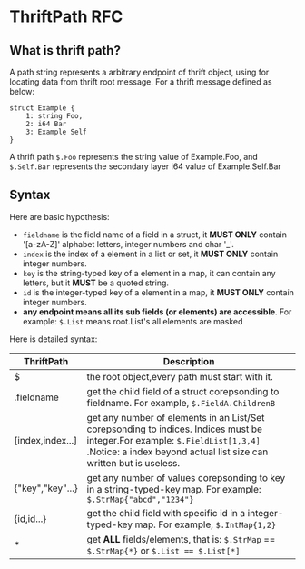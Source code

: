 <!--
 Copyright 2023 CloudWeGo Authors
 
 Licensed under the Apache License, Version 2.0 (the "License");
 you may not use this file except in compliance with the License.
 You may obtain a copy of the License at
 
     http://www.apache.org/licenses/LICENSE-2.0
 
 Unless required by applicable law or agreed to in writing, software
 distributed under the License is distributed on an "AS IS" BASIS,
 WITHOUT WARRANTIES OR CONDITIONS OF ANY KIND, either express or implied.
 See the License for the specific language governing permissions and
 limitations under the License.
-->

# ThriftPath RFC

## What is thrift path?
A path string represents a arbitrary endpoint of thrift object, using for locating data from thrift root message. For a thrift message defined as below:
```thrift
struct Example {
    1: string Foo,
    2: i64 Bar
    3: Example Self
}
```
A thrift path `$.Foo` represents the string value of Example.Foo, and `$.Self.Bar` represents the secondary layer i64 value of Example.Self.Bar


## Syntax
Here are basic hypothesis:

- `fieldname` is the field name of a field in a struct, it **MUST ONLY** contain '[a-zA-Z]' alphabet letters, integer numbers and char '_'.
- `index` is the index of a element in a list or set, it **MUST ONLY** contain integer numbers.
- `key` is the string-typed key of a element in a map, it can contain any letters, but it **MUST** be a quoted string.
- `id` is the integer-typed key of a element in a map, it **MUST ONLY** contain integer numbers.
- **any endpoint means all its sub fields (or elements) are accessible**. For example: `$.List` means root.List's all elements are masked

Here is detailed syntax:
<!--StartFragment--><byte-sheet-html-origin data-id="1700208276535" data-version="4" data-is-embed="true" data-grid-line-hidden="false" data-copy-type="col">
ThriftPath | Description
-- | --
$ | the root object,every path must start with it.
.fieldname | get the child field of a struct corepsonding to fieldname. For example, `$.FieldA.ChildrenB`
[index,index...] | get any number of elements in an List/Set corepsonding to indices. Indices must be integer.For example: `$.FieldList[1,3,4]` .Notice: a index beyond actual list size can written but is useless.
{"key","key"...} | get any number of values corepsonding to key in a string-typed-key map. For example: `$.StrMap{"abcd","1234"}` 
{id,id...} | get the child field with specific id in a integer-typed-key map. For example, `$.IntMap{1,2}` 
\* | get **ALL** fields/elements, that is: `$.StrMap` == `$.StrMap{*}` or `$.List == $.List[*]` 
</byte-sheet-html-origin><!--EndFragment-->

